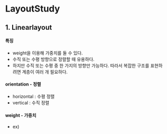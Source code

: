 # LayoutStudy
## 1. Linearlayout
#### 특징
- weight을 이용해 가중치를 둘 수 있다.
- 수직 또는 수평 방향으로 정렬할 때 유용하다.
- 하지만 수직 또는 수평 중 한 가지의 방향만 가능하다. 따라서 복잡한 구조를 표현하려면 계층이 여러 개 필요하다.

#### orientation - 정렬
- horizontal : 수평 정렬
- vertical : 수직 정렬

#### weight - 가중치
- ex)

